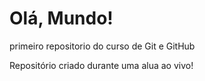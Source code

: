 # Olá, Mundo!
 primeiro repositorio do curso de Git e GitHub

Repositório criado durante uma alua ao vivo!